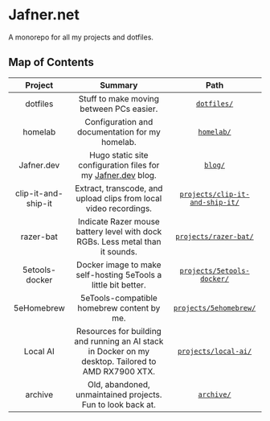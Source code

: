 # Jafner.net 
A monorepo for all my projects and dotfiles.

## Map of Contents

| Project             | Summary | Path |
|:-------------------:|:-------:|:----:|
| dotfiles            | Stuff to make moving between PCs easier. | [`dotfiles/`](dotfiles/) |
| homelab             | Configuration and documentation for my homelab. | [`homelab/`](homelab/) |
| Jafner.dev          | Hugo static site configuration files for my [Jafner.dev](https://jafner.dev) blog. | [`blog/`](blog/) |
| clip-it-and-ship-it | Extract, transcode, and upload clips from local video recordings. | [`projects/clip-it-and-ship-it/`](projects/clip-it-and-ship-it/) |
| razer-bat           | Indicate Razer mouse battery level with dock RGBs. Less metal than it sounds. | [`projects/razer-bat/`](projects/razer-bat/) |
| 5etools-docker      | Docker image to make self-hosting 5eTools a little bit better. | [`projects/5etools-docker/`](projects/5etools-docker/) |
| 5eHomebrew          | 5eTools-compatible homebrew content by me. | [`projects/5ehomebrew/`](projects/5ehomebrew/) |
| Local AI            | Resources for building and running an AI stack in Docker on my desktop. Tailored to AMD RX7900 XTX. | [`projects/local-ai/`](projects/local-ai/)
| archive             | Old, abandoned, unmaintained projects. Fun to look back at. | [`archive/`](archive/) |

